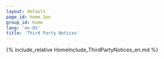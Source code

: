 ```yaml
---
layout: default
page_id: home.3pn
group_id: home
lang: 'en-US'
title: 'Third Party Notices'
---
```

{% include_relative HomeInclude_ThirdPartyNotices_en.md %}